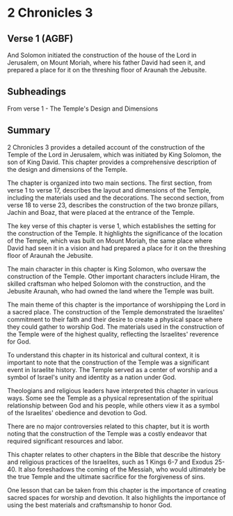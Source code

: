 # 2 Chronicles 3

## Verse 1 (AGBF)

And Solomon initiated the construction of the house of the Lord in Jerusalem, on Mount Moriah, where his father David had seen it, and prepared a place for it on the threshing floor of Araunah the Jebusite.

## Subheadings

From verse 1 - The Temple's Design and Dimensions

## Summary

2 Chronicles 3 provides a detailed account of the construction of the Temple of the Lord in Jerusalem, which was initiated by King Solomon, the son of King David. This chapter provides a comprehensive description of the design and dimensions of the Temple.

The chapter is organized into two main sections. The first section, from verse 1 to verse 17, describes the layout and dimensions of the Temple, including the materials used and the decorations. The second section, from verse 18 to verse 23, describes the construction of the two bronze pillars, Jachin and Boaz, that were placed at the entrance of the Temple.

The key verse of this chapter is verse 1, which establishes the setting for the construction of the Temple. It highlights the significance of the location of the Temple, which was built on Mount Moriah, the same place where David had seen it in a vision and had prepared a place for it on the threshing floor of Araunah the Jebusite.

The main character in this chapter is King Solomon, who oversaw the construction of the Temple. Other important characters include Hiram, the skilled craftsman who helped Solomon with the construction, and the Jebusite Araunah, who had owned the land where the Temple was built.

The main theme of this chapter is the importance of worshipping the Lord in a sacred place. The construction of the Temple demonstrated the Israelites' commitment to their faith and their desire to create a physical space where they could gather to worship God. The materials used in the construction of the Temple were of the highest quality, reflecting the Israelites' reverence for God.

To understand this chapter in its historical and cultural context, it is important to note that the construction of the Temple was a significant event in Israelite history. The Temple served as a center of worship and a symbol of Israel's unity and identity as a nation under God.

Theologians and religious leaders have interpreted this chapter in various ways. Some see the Temple as a physical representation of the spiritual relationship between God and his people, while others view it as a symbol of the Israelites' obedience and devotion to God.

There are no major controversies related to this chapter, but it is worth noting that the construction of the Temple was a costly endeavor that required significant resources and labor.

This chapter relates to other chapters in the Bible that describe the history and religious practices of the Israelites, such as 1 Kings 6-7 and Exodus 25-40. It also foreshadows the coming of the Messiah, who would ultimately be the true Temple and the ultimate sacrifice for the forgiveness of sins.

One lesson that can be taken from this chapter is the importance of creating sacred spaces for worship and devotion. It also highlights the importance of using the best materials and craftsmanship to honor God.